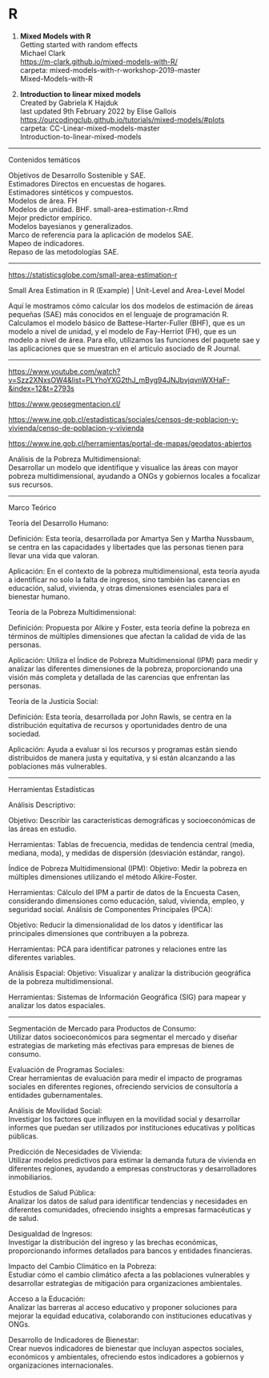 # R

1. **Mixed Models with R** \
   Getting started with random effects\
   Michael Clark\
   https://m-clark.github.io/mixed-models-with-R/ \
   carpeta: mixed-models-with-r-workshop-2019-master\
   Mixed-Models-with-R

3. **Introduction to linear mixed models** \
   Created by Gabriela K Hajduk\
   last updated 9th February 2022 by Elise Gallois\
   https://ourcodingclub.github.io/tutorials/mixed-models/#plots \
   carpeta: CC-Linear-mixed-models-master\
   Introduction-to-linear-mixed-models

   
***
Contenidos temáticos

Objetivos de Desarrollo Sostenible y SAE.\
Estimadores Directos en encuestas de hogares.\
Estimadores sintéticos y compuestos.\
Modelos de área. FH\
Modelos de unidad. BHF. small-area-estimation-r.Rmd\
Mejor predictor empírico.\
Modelos bayesianos y generalizados.\
Marco de referencia para la aplicación de modelos SAE.\
Mapeo de indicadores.\
Repaso de las metodologías SAE.

***
https://statisticsglobe.com/small-area-estimation-r

Small Area Estimation in R (Example) | Unit-Level and Area-Level Model

Aquí le mostramos cómo calcular los dos modelos de estimación de áreas pequeñas (SAE) más conocidos en el lenguaje de programación R. Calculamos el modelo básico de Battese-Harter-Fuller (BHF), que es un modelo a nivel de unidad, y el modelo de Fay-Herriot (FH), que es un modelo a nivel de área. Para ello, utilizamos las funciones del paquete sae y las aplicaciones que se muestran en el artículo asociado de R Journal.
***

https://www.youtube.com/watch?v=Szz2XNxsOW4&list=PLYhoYXG2thJ_mByg94JNJbvjqvnWXHaF-&index=12&t=2793s

https://www.geosegmentacion.cl/

https://www.ine.gob.cl/estadisticas/sociales/censos-de-poblacion-y-vivienda/censo-de-poblacion-y-vivienda

https://www.ine.gob.cl/herramientas/portal-de-mapas/geodatos-abiertos

Análisis de la Pobreza Multidimensional:\
Desarrollar un modelo que identifique y visualice las áreas con mayor pobreza multidimensional, ayudando a ONGs y gobiernos locales a focalizar sus recursos.

***
Marco Teórico

Teoría del Desarrollo Humano:

Definición: Esta teoría, desarrollada por Amartya Sen y Martha Nussbaum, se centra en las capacidades y libertades que las personas tienen para llevar una vida que valoran.

Aplicación: En el contexto de la pobreza multidimensional, esta teoría ayuda a identificar no solo la falta de ingresos, sino también las carencias en educación, salud, vivienda, y otras dimensiones esenciales para el bienestar humano.

Teoría de la Pobreza Multidimensional:

Definición: Propuesta por Alkire y Foster, esta teoría define la pobreza en términos de múltiples dimensiones que afectan la calidad de vida de las personas.

Aplicación: Utiliza el Índice de Pobreza Multidimensional (IPM) para medir y analizar las diferentes dimensiones de la pobreza, proporcionando una visión más completa y detallada de las carencias que enfrentan las personas.

Teoría de la Justicia Social:

Definición: Esta teoría, desarrollada por John Rawls, se centra en la distribución equitativa de recursos y oportunidades dentro de una sociedad.

Aplicación: Ayuda a evaluar si los recursos y programas están siendo distribuidos de manera justa y equitativa, y si están alcanzando a las poblaciones más vulnerables.
***


Herramientas Estadísticas

Análisis Descriptivo:

Objetivo: Describir las características demográficas y socioeconómicas de las áreas en estudio.

Herramientas: Tablas de frecuencia, medidas de tendencia central (media, mediana, moda), y medidas de dispersión (desviación estándar, rango).

Índice de Pobreza Multidimensional (IPM):
Objetivo: Medir la pobreza en múltiples dimensiones utilizando el método Alkire-Foster.

Herramientas: Cálculo del IPM a partir de datos de la Encuesta Casen, considerando dimensiones como educación, salud, vivienda, empleo, y seguridad social.
Análisis de Componentes Principales (PCA):

Objetivo: Reducir la dimensionalidad de los datos y identificar las principales dimensiones que contribuyen a la pobreza.

Herramientas: PCA para identificar patrones y relaciones entre las diferentes variables.

Análisis Espacial:
Objetivo: Visualizar y analizar la distribución geográfica de la pobreza multidimensional.

Herramientas: Sistemas de Información Geográfica (SIG) para mapear y analizar los datos espaciales.

---

Segmentación de Mercado para Productos de Consumo:\
Utilizar datos socioeconómicos para segmentar el mercado y diseñar estrategias de marketing más efectivas para empresas de bienes de consumo.

Evaluación de Programas Sociales:\
Crear herramientas de evaluación para medir el impacto de programas sociales en diferentes regiones, ofreciendo servicios de consultoría a entidades gubernamentales.

Análisis de Movilidad Social:\
Investigar los factores que influyen en la movilidad social y desarrollar informes que puedan ser utilizados por instituciones educativas y políticas públicas.

Predicción de Necesidades de Vivienda:\
Utilizar modelos predictivos para estimar la demanda futura de vivienda en diferentes regiones, ayudando a empresas constructoras y desarrolladores inmobiliarios.

Estudios de Salud Pública:\
Analizar los datos de salud para identificar tendencias y necesidades en diferentes comunidades, ofreciendo insights a empresas farmacéuticas y de salud.

Desigualdad de Ingresos:\
Investigar la distribución del ingreso y las brechas económicas, proporcionando informes detallados para bancos y entidades financieras.

Impacto del Cambio Climático en la Pobreza:\
Estudiar cómo el cambio climático afecta a las poblaciones vulnerables y desarrollar estrategias de mitigación para organizaciones ambientales.

Acceso a la Educación:\
Analizar las barreras al acceso educativo y proponer soluciones para mejorar la equidad educativa, colaborando con instituciones educativas y ONGs.

Desarrollo de Indicadores de Bienestar:\
Crear nuevos indicadores de bienestar que incluyan aspectos sociales, económicos y ambientales, ofreciendo estos indicadores a gobiernos y organizaciones internacionales.
